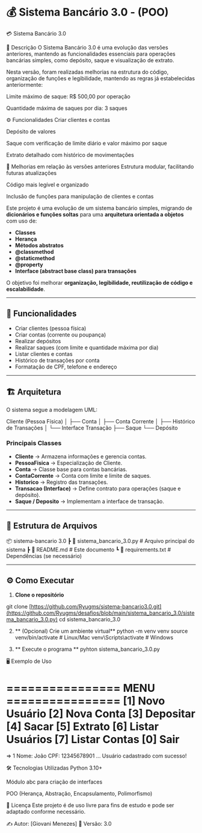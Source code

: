 # 💰 Sistema Bancário 3.0 - (POO)

💳 Sistema Bancário 3.0

📌 Descrição
O Sistema Bancário 3.0 é uma evolução das versões anteriores, mantendo as funcionalidades essenciais para operações bancárias simples, como depósito, saque e visualização de extrato.

Nesta versão, foram realizadas melhorias na estrutura do código, organização de funções e legibilidade, mantendo as regras já estabelecidas anteriormente:

Limite máximo de saque: R$ 500,00 por operação

Quantidade máxima de saques por dia: 3 saques

⚙️ Funcionalidades
Criar clientes e contas

Depósito de valores

Saque com verificação de limite diário e valor máximo por saque

Extrato detalhado com histórico de movimentações

🚀 Melhorias em relação às versões anteriores
Estrutura modular, facilitando futuras atualizações

Código mais legível e organizado

Inclusão de funções para manipulação de clientes e contas



Este projeto é uma evolução de um sistema bancário simples, migrando de **dicionários e funções soltas** para uma **arquitetura orientada a objetos** com uso de:
- **Classes**
- **Herança**
- **Métodos abstratos**
- **@classmethod**
- **@staticmethod**
- **@property**
- **Interface (abstract base class) para transações**

O objetivo foi melhorar **organização, legibilidade, reutilização de código e escalabilidade**.

---

## 📌 Funcionalidades
- Criar clientes (pessoa física)
- Criar contas (corrente ou poupança)
- Realizar depósitos
- Realizar saques (com limite e quantidade máxima por dia)
- Listar clientes e contas
- Histórico de transações por conta
- Formatação de CPF, telefone e endereço

---

## 🏗 Arquitetura
O sistema segue a modelagem UML:

Cliente (Pessoa Física)
│
├── Conta
│ ├── Conta Corrente
│
├── Histórico de Transações
│
└── Interface Transação
├── Saque
└── Depósito


### **Principais Classes**
- **Cliente** → Armazena informações e gerencia contas.
- **PessoaFisica** → Especialização de Cliente.
- **Conta** → Classe base para contas bancárias.
- **ContaCorrente** → Conta com limite e limite de saques.
- **Historico** → Registro das transações.
- **Transacao (Interface)** → Define contrato para operações (saque e depósito).
- **Saque / Deposito** → Implementam a interface de transação.

---

## 📂 Estrutura de Arquivos
📦 sistema-bancario 3.0
┣ 📜 sistema_bancario_3.0.py # Arquivo principal do sistema
┣ 📜 README.md # Este documento
┗ 📜 requirements.txt # Dependências (se necessário)


---

## ⚙️ Como Executar
1. **Clone o repositório**

git clone [https://github.com/Ryugms/sistema-bancario3.0.git](https://github.com/Ryugms/desafios/blob/main/sistema_bancario_3.0/sistema_bancario_3.0.py)
cd sistema_bancario_3.0

2. ** (Opcional) Crie um ambiente virtual**
python -m venv venv
source venv/bin/activate  # Linux/Mac
venv\Scripts\activate    # Windows

3. ** Execute o programa **
pyhton sistema_bancario_3.0.py

🖥 Exemplo de Uso

================ MENU ================
[1] Novo Usuário
[2] Nova Conta
[3] Depositar
[4] Sacar
[5] Extrato
[6] Listar Usuários
[7] Listar Contas
[0] Sair
=======================================
=> 1
Nome: João
CPF: 12345678901
...
Usuário cadastrado com sucesso!

🛠 Tecnologias Utilizadas
Python 3.10+

Módulo abc para criação de interfaces

POO (Herança, Abstração, Encapsulamento, Polimorfismo)

📜 Licença
Este projeto é de uso livre para fins de estudo e pode ser adaptado conforme necessário.

✍ Autor: [Giovani Menezes]
📅 Versão: 3.0
